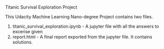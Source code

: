 Titanic Survival Exploration Project

This Udacity Machine Learning Nano-degree Project contains two files.
1) titanic_survival_exploration.ipynb - A jupyter file with all the answers to excerise given
2) report.html - A final report exported from the jupyter file. It contains solutions.